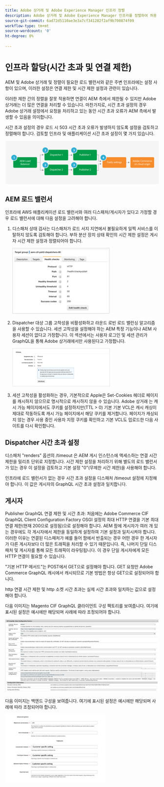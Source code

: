 ```yaml
---
title: Adobe 상거래 및 Adobe Experience Manager 인프라 정렬
description: Adobe 상거래 및 Adobe Experience Manager 인프라를 정렬하여 허용 가능한 시간 초과 및 연결 제한을 설정합니다.
source-git-commit: 6ad72d5110ae3e3a7cf341282f2af9b700874f09
workflow-type: tm+mt
source-wordcount: '0'
ht-degree: 0%

---
```



# 인프라 할당(시간 초과 및 연결 제한)

AEM 및 Adobe 상거래 및 정렬이 필요한 로드 밸런서와 같은 주변 인프라에는 설정 사항이 있으며, 이러한 설정은 연결 제한 및 시간 제한 설정과 관련이 있습니다.

이러한 제한 간의 정렬을 잘못 적용하면 연결이 AEM 측에서 제한될 수 있지만 Adobe 상거래는 더 많은 연결을 처리할 수 있습니다. 마찬가지로, 시간 초과 설정의 경우 Adobe 상거래 설정에서 요청을 처리하고 있는 동안 시간 초과 오류가 AEM 측에서 발생할 수 있음을 의미합니다.

시간 초과 설정의 경우 로드 시 503 시간 초과 오류가 발생하지 않도록 설정을 검토하고 정렬해야 합니다. 검토할 인프라 및 애플리케이션 시간 초과 설정이 몇 가지 있습니다.

![AEM에 대한 시간 초과 및 연결 제한을 설명하는 번호가 매겨진 다이어그램](../assets/commerce-at-scale/timeout-settings.svg)

## AEM 로드 밸런서

인프라에 AWS 애플리케이션 로드 밸런서와 여러 디스패처/게시자가 있다고 가정할 경우 로드 밸런서에 대해 다음 설정을 고려해야 합니다.

1. 디스패처 상태 검사는 디스패처가 로드 서지 지연에서 불필요하게 일찍 서비스를 이탈하지 않도록 검토해야 합니다. 부하 분산 장치 상태 확인의 시간 제한 설정은 게시자 시간 제한 설정과 정렬되어야 합니다.

   ![AEM 로드 밸런서 상태 검사를 보여주는 스크린샷](../assets/commerce-at-scale/health-checks.png)

1. Dispatcher 대상 그룹 고착성을 비활성화하고 라운드 로빈 로드 밸런싱 알고리즘을 사용할 수 있습니다. 세션 고착성을 설정해야 하는 AEM 특정 기능이나 AEM 사용자 세션이 없다고 가정합니다. 이 섹션에서는 사용자 로그인 및 세션 관리가 GraphQL을 통해 Adobe 상거래에서만 사용된다고 가정합니다.

   ![AEM 세션 고착성 속성을 보여주는 스크린샷](../assets/commerce-at-scale/session-stickiness.png)

1. 세션 고착성을 활성화하는 경우, 기본적으로 Apple은 Set-Cookies 헤더로 페이지를 캐시하지 않으므로 명시적으로 캐시하지 않을 수 있습니다. Adobe 상거래 는 캐시 가능 페이지에서도 쿠키를 설정하지만(TTL > 0) 기본 기본 VCL은 캐시 캐싱이 제대로 작동하도록 캐시 가능 페이지에서 해당 쿠키를 제거합니다. 페이지가 캐싱되지 않는 경우 사용 중인 사용자 지정 쿠키를 확인하고 기본 VCL도 업로드한 다음 사이트를 다시 확인합니다.

## Dispatcher 시간 초과 설정

디스패처 &quot;renders&quot; 옵션의 /timeout 은 AEM 게시 인스턴스에 액세스하는 연결 시간 제한을 밀리초 단위로 지정합니다. 시간 제한 설정을 처리하기 위해 별도의 로드 밸런서가 있는 경우 이 설정을 검토하고 기본 설정 &quot;0&quot;(무제한 시간 제한)을 사용해야 합니다.

인프라에 로드 밸런서가 없는 경우 시간 초과 설정을 디스패처 /timeout 설정에 지정해야 합니다. 이 값은 게시자의 GraphQL 시간 초과 설정과 일치합니다.

## 게시자

Publisher GraphQL 연결 제한 및 시간 초과: 처음에는 Adobe Commerce CIF GraphQL Client Configuration Factory OSGI 설정의 최대 HTTP 연결을 기본 최대 연결 제한(현재 200으로 설정됨)으로 설정해야 합니다. AEM 팜에 게시자가 여러 개 있는 경우에도 각 게시자에서 제한을 동일하게 설정하여 기본 설정과 일치시켜야 합니다. 이러한 이유는 연결된 디스패처가 예를 들어 팜에서 반출되는 경우 어떤 경우 한 게시자가 다른 게시자보다 더 많은 트래픽을 처리할 수 있기 때문입니다. 즉, 나머지 단일 디스패처 및 게시자를 통해 모든 트래픽이 라우팅됩니다. 이 경우 단일 게시자에게 모든 HTTP 연결이 필요할 수 있습니다.

&quot;기본 HTTP 메서드&quot;는 POST에서 GET으로 설정해야 합니다. GET 요청만 Adobe Commerce GraphQL 캐시에서 캐시되므로 기본 방법은 항상 GET으로 설정되어야 합니다.

http 연결 시간 제한 및 http 소켓 시간 초과는 실제 시간 초과와 일치하는 값으로 설정해야 합니다.

다음 이미지는 Magento CIF GraphQL 클라이언트 구성 팩토리를 보여줍니다. 여기에 표시된 설정은 예시에만 해당되며 사례에 따라 조정되어야 합니다.

![상거래 통합 프레임워크 구성 설정의 스크린샷](../assets/commerce-at-scale/cif-config.png)

다음 이미지는 백엔드 구성을 보여줍니다. 여기에 표시된 설정은 예시에만 해당되며 사례에 따라 조정되어야 합니다.

![자산에 대한 상거래 관리 구성 설정의 스크린샷](../assets/commerce-at-scale/cif-config-advanced.png)
